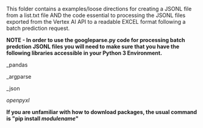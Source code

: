 This folder contains a examples/loose directions for creating a JSONL file from a list.txt file AND the code essential to processing the JSONL files exported from the Vertex AI API to a readable EXCEL format following a batch prediction request. 

**NOTE - In order to use the googleparse.py code for processing batch predction JSONL files you will need to make sure that you have the following libraries accessible in your Python 3 Environment.**
 
 _pandas
 
 _argparse
  
  _json
  
  _openpyxl_
  
 **If you are unfamiliar with how to download packages, the usual command is "pip install _modulename_"**
